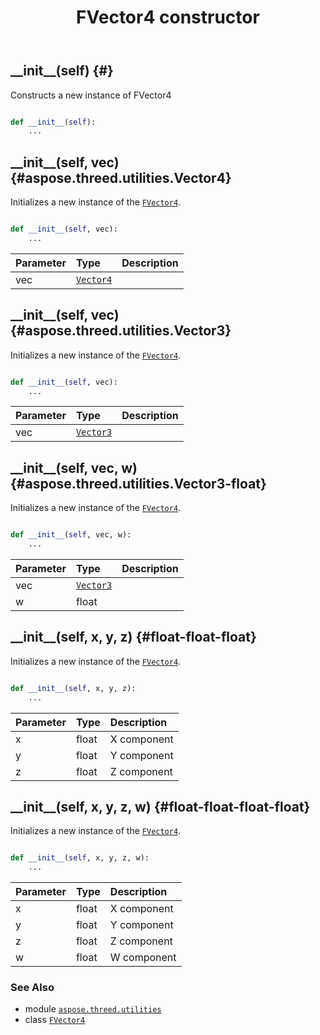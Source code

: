 ﻿---
title: FVector4 constructor
second_title: Aspose.3D for Python via .NET API References
description: 
type: docs
weight: 10
url: /python-net/aspose.threed.utilities/fvector4/__init__/
is_root: false
---

## \_\_init\_\_(self) {#}

Constructs a new instance of FVector4



```python

def __init__(self):
    ...
```




## \_\_init\_\_(self, vec) {#aspose.threed.utilities.Vector4}

Initializes a new instance of the [`FVector4`](/3d/python-net/aspose.threed.utilities/fvector4).



```python

def __init__(self, vec):
    ...
```


| Parameter | Type | Description |
| :- | :- | :- |
| vec | [`Vector4`](/3d/python-net/aspose.threed.utilities/vector4) |  |


## \_\_init\_\_(self, vec) {#aspose.threed.utilities.Vector3}

Initializes a new instance of the [`FVector4`](/3d/python-net/aspose.threed.utilities/fvector4).



```python

def __init__(self, vec):
    ...
```


| Parameter | Type | Description |
| :- | :- | :- |
| vec | [`Vector3`](/3d/python-net/aspose.threed.utilities/vector3) |  |


## \_\_init\_\_(self, vec, w) {#aspose.threed.utilities.Vector3-float}

Initializes a new instance of the [`FVector4`](/3d/python-net/aspose.threed.utilities/fvector4).



```python

def __init__(self, vec, w):
    ...
```


| Parameter | Type | Description |
| :- | :- | :- |
| vec | [`Vector3`](/3d/python-net/aspose.threed.utilities/vector3) |  |
| w | float |  |


## \_\_init\_\_(self, x, y, z) {#float-float-float}

Initializes a new instance of the [`FVector4`](/3d/python-net/aspose.threed.utilities/fvector4).



```python

def __init__(self, x, y, z):
    ...
```


| Parameter | Type | Description |
| :- | :- | :- |
| x | float | X component |
| y | float | Y component |
| z | float | Z component |


## \_\_init\_\_(self, x, y, z, w) {#float-float-float-float}

Initializes a new instance of the [`FVector4`](/3d/python-net/aspose.threed.utilities/fvector4).



```python

def __init__(self, x, y, z, w):
    ...
```


| Parameter | Type | Description |
| :- | :- | :- |
| x | float | X component |
| y | float | Y component |
| z | float | Z component |
| w | float | W component |



### See Also
* module [`aspose.threed.utilities`](../../)
* class [`FVector4`](/3d/python-net/aspose.threed.utilities/fvector4)
